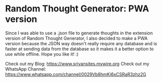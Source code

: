 # Random Thought Generator: PWA version

Since I was able to use a .json file to generate thoughts in the extension version of Random Thought Generator, I also decided to make a PWA version because the JSON way doesn't really require any database and is faster at sending data from the database so it makes it a better option to use while offline. Hope you like it! :)

Check out my Blog: https://www.sriyansites.mywire.org
Check out my WhatsApp Channel: https://www.whatsapp.com/channel/0029Vb8hmKi6xCSRaR3zhz2G
